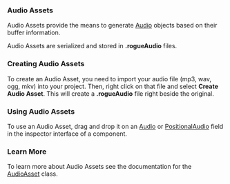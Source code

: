 ### Audio Assets

Audio Assets provide the means to generate [Audio](https://threejs.org/docs/#api/en/audio/Audio) objects based on their buffer information.

Audio Assets are serialized and stored in **.rogueAudio** files.

### Creating Audio Assets

To create an Audio Asset, you need to import your audio file (mp3, wav, ogg, mkv) into your project. Then, right click on that file and select **Create Audio Asset**. This will create a **.rogueAudio** file right beside the original.

### Using Audio Assets

To use an Audio Asset, drag and drop it on an [Audio](https://threejs.org/docs/#api/en/audio/Audio) or [PositionalAudio](https://threejs.org/docs/#api/en/audio/PositionalAudio) field in the inspector interface of a component.

### Learn More

To learn more about Audio Assets see the documentation for the [AudioAsset](/EngineAPI/audioasset) class.